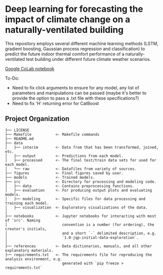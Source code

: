 # Deep learning for forecasting the impact of climate change on a naturally-ventilated building
This repository employs several different machine learning methods (LSTM, gradient boosting, Gaussian process regression and classification) to predict the future indoor thermal comfort performance of a naturally-ventilated test building under different future climate weather scenarios.

[Google CoLab notebook](https://colab.research.google.com/drive/1fEqECoHNKjTxuT4LC6wgYS1oVaH63IeE)

To-Do:

- Need to fix click arguments to ensure for any model, any list of parameters and manipulations can be passed (maybe it's better to provide the option to pass a .txt file with these specifications?)
- Need to fix 'H' returning error for CatBoost

Project Organization
------------

    ├── LICENSE
    ├── Makefile           <- Makefile commands
    ├── README.md          
    ├── data
    │   ├── interim        <- Data from that has been transformed, joined, etc.
    │   ├── output         <- Predictions from each model. 
    │   ├── processed      <- The final test/train data sets for used for each model.
    │   └── raw            <- Datafiles from variety of sources.  
    ├── figures            <- Final figures saved by user.
    ├── models             <- Trained models.  
    ├── src                <- Directory for processing and modeling code.
    │   ├── data           <- Contains preprocessing functions.
    │   ├── evaluation     <- For producing output plots and evaluating models.
    │   ├── modeling       <- Specific files for data processing and training each model.
    │   ├── visualization  <- Exploratory visualizations of the data.
    │   
    ├── notebooks          <- Jupyter notebooks for interacting with most of 'src'. Naming 
    │                         convention is a number (for ordering), the creator's initials, 
    │                         and a short `-` delimited description, e.g.
    │                         `1.0-jqp-initial-data-exploration`.
    │
    ├── references         <- Data dictionaries, manuals, and all other explanatory materials.
    ├── requirements.txt   <- The requirements file for reproducing the analysis environment, e.g.
                              generated with `pip freeze > requirements.txt`
                              
                       
